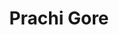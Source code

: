 ---
title: Prachi Gore
description: Member
collections: ["members>2025", "design_team"]
tags: ["design"]
customFields:
    - Linkedin: https://www.linkedin.com/in/prachi-gore-604416294/
    - Github: https://github.com/cigi10
    - Link: "https://cigi.vachmi.com"
---